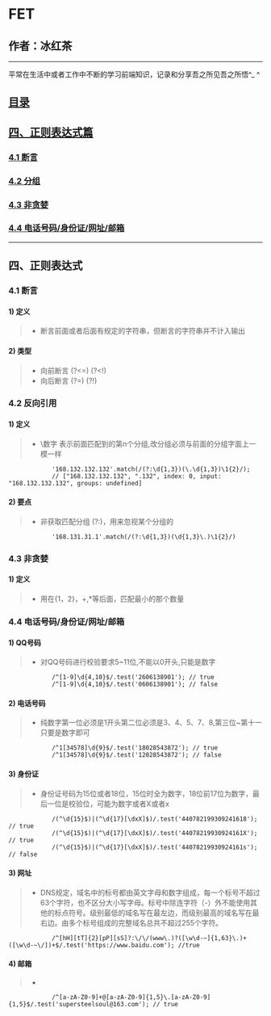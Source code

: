 # FET

## 作者：冰红茶  
    
------    
    
平常在生活中或者工作中不断的学习前端知识，记录和分享吾之所见吾之所悟^_ ^

## [目录](https://github.com/hblvsjtu/FrontEndTechonology/blob/master/README.md)
## [四、正则表达式篇](#4)
### [4.1 断言](#4.1)
### [4.2 分组](#4.2)
### [4.3 非贪婪](#4.3)
### [4.4 电话号码/身份证/网址/邮箱](#4.4)

        
------      
        
<h2 id='4'>四、正则表达式</h2>
<h3 id='4.1'>4.1 断言</h3>
            
#### 1) 定义
> - 断言前面或者后面有规定的字符串，但断言的字符串并不计入输出
#### 2) 类型
> - 向前断言 (?<=) (?<!)
> - 向后断言 (?=) (?!)
            
<h3 id='4.2'>4.2 反向引用</h3>
            
#### 1) 定义
> - \数字 表示前面匹配到的第n个分组,改分组必须与前面的分组字面上一模一样
                
                '168.132.132.132'.match(/(?:\d{1,3})(\.\d{1,3})\1{2}/);
                // ["168.132.132.132", ".132", index: 0, input: "168.132.132.132", groups: undefined]
#### 2) 要点
> - 非获取匹配分组 (?:)，用来忽视某个分组的
                
                '168.131.31.1'.match(/(?:\d{1,3})(\d{1,3}\.)\1{2}/)

            
<h3 id='4.3'>4.3 非贪婪</h3>
            
#### 1) 定义
> - 用在{1，2}，+,*等后面，匹配最小的那个数量
            
<h3 id='4.4'>4.4 电话号码/身份证/网址/邮箱</h3>
            
#### 1) QQ号码
> - 对QQ号码进行校验要求5~11位,不能以0开头,只能是数字
                
                /^[1-9]\d{4,10}$/.test('2606138901'); // true
                /^[1-9]\d{4,10}$/.test('0606138901'); // false
#### 2) 电话号码
> - 纯数字第一位必须是1开头第二位必须是3、4、5、7、8,第三位~第十一只要是数字即可
                
                /^1[34578]\d{9}$/.test('18028543872'); // true
                /^1[34578]\d{9}$/.test('12028543872'); // false
#### 3) 身份证
> - 身份证号码为15位或者18位，15位时全为数字，18位前17位为数字，最后一位是校验位，可能为数字或者X或者x
                
                /(^\d{15}$)|(^\d{17}[\dxX]$)/.test('440782199309241618'); // true
                /(^\d{15}$)|(^\d{17}[\dxX]$)/.test('44078219930924161X'); // true
                /(^\d{15}$)|(^\d{17}[\dxX]$)/.test('44078219930924161s'); // false
#### 3) 网址
> - DNS规定，域名中的标号都由英文字母和数字组成，每一个标号不超过63个字符，也不区分大小写字母。标号中除连字符（-）外不能使用其他的标点符号。级别最低的域名写在最左边，而级别最高的域名写在最右边。由多个标号组成的完整域名总共不超过255个字符。
                
                /^[hH][tT]{2}[pP][sS]?:\/\/(www\.)?([\w\d-~]{1,63}\.)+([\w\d-~\/])+$/.test('https://www.baidu.com'); //true

#### 4) 邮箱
> - 
                
                /^[a-zA-Z0-9]+@[a-zA-Z0-9]{1,5}\.[a-zA-Z0-9]{1,5}$/.test('supersteelsoul@163.com'); // true
